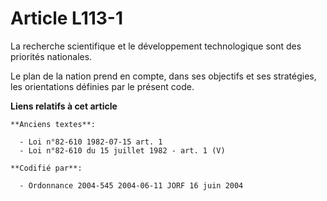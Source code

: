 # Article L113-1

La recherche scientifique et le développement technologique sont des priorités nationales.

Le plan de la nation prend en compte, dans ses objectifs et ses stratégies, les orientations définies par le présent code.

**Liens relatifs à cet article**

	**Anciens textes**:

	  - Loi n°82-610 1982-07-15 art. 1
	  - Loi n°82-610 du 15 juillet 1982 - art. 1 (V)

	**Codifié par**:

	  - Ordonnance 2004-545 2004-06-11 JORF 16 juin 2004
